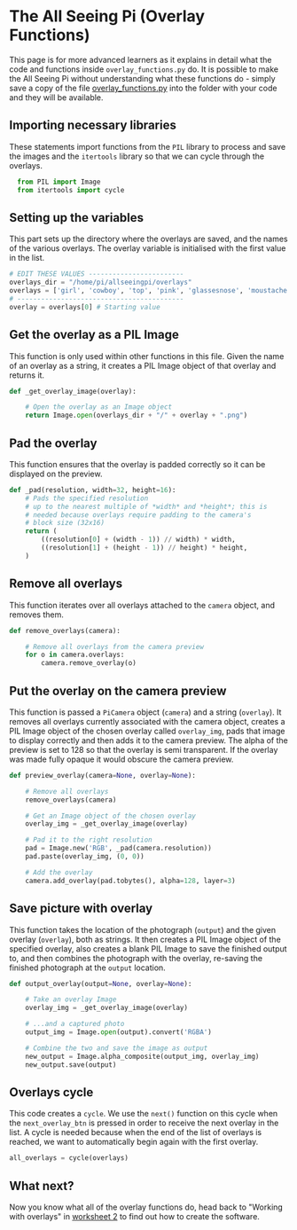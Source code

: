 # The All Seeing Pi (Overlay Functions)

This page is for more advanced learners as it explains in detail what the code and functions inside `overlay_functions.py` do. It is possible to make the All Seeing Pi without understanding what these functions do - simply save a copy of the file [overlay_functions.py](code/overlay_functions.py) into the folder with your code and they will be available.

## Importing necessary libraries

These statements import functions from the `PIL` library to process and save the images and the `itertools` library so that we can cycle through the overlays.

```python
  from PIL import Image
  from itertools import cycle
```


## Setting up the variables

This part sets up the directory where the overlays are saved, and the names of the various overlays. The overlay variable is initialised with the first value in the list.

```python
# EDIT THESE VALUES ------------------------
overlays_dir = "/home/pi/allseeingpi/overlays"
overlays = ['girl', 'cowboy', 'top', 'pink', 'glassesnose', 'moustache', 'sunglasses', 'elvis', 'emo', 'blackhat', 'emo2', 'baseball', 'flowers', 'santa', 'alps', 'mop', 'glasses']
# ------------------------------------------
overlay = overlays[0] # Starting value
```

## Get the overlay as a PIL Image

This function is only used within other functions in this file. Given the name of an overlay as a string, it creates a PIL Image object of that overlay and returns it.

```python
def _get_overlay_image(overlay):

    # Open the overlay as an Image object
    return Image.open(overlays_dir + "/" + overlay + ".png")
```

## Pad the overlay

This function ensures that the overlay is padded correctly so it can be displayed on the preview.

```python
def _pad(resolution, width=32, height=16):
    # Pads the specified resolution
    # up to the nearest multiple of *width* and *height*; this is
    # needed because overlays require padding to the camera's
    # block size (32x16)
    return (
        ((resolution[0] + (width - 1)) // width) * width,
        ((resolution[1] + (height - 1)) // height) * height,
    )
```
## Remove all overlays

This function iterates over all overlays attached to the `camera` object, and removes them.

```python
def remove_overlays(camera):

    # Remove all overlays from the camera preview
    for o in camera.overlays:
        camera.remove_overlay(o)
```

## Put the overlay on the camera preview

This function is passed a `PiCamera` object (`camera`) and a string (`overlay`). It removes all overlays currently associated with the camera object, creates a PIL Image object of the chosen overlay called `overlay_img`, pads that image to display correctly and then adds it to the camera preview. The alpha of the preview is set to 128 so that the overlay is semi transparent. If the overlay was made fully opaque it would obscure the camera preview.

```python
def preview_overlay(camera=None, overlay=None):

    # Remove all overlays
    remove_overlays(camera)

    # Get an Image object of the chosen overlay
    overlay_img = _get_overlay_image(overlay)

    # Pad it to the right resolution
    pad = Image.new('RGB', _pad(camera.resolution))
    pad.paste(overlay_img, (0, 0))

    # Add the overlay
    camera.add_overlay(pad.tobytes(), alpha=128, layer=3)
```

## Save picture with overlay

This function takes the location of the photograph (`output`) and the given overlay (`overlay`), both as strings. It then creates a PIL Image object of the specified overlay, also creates a blank PIL Image to save the finished output to, and then combines the photograph with the overlay, re-saving the finished photograph at the `output` location.

```python
def output_overlay(output=None, overlay=None):

    # Take an overlay Image
    overlay_img = _get_overlay_image(overlay)

    # ...and a captured photo
    output_img = Image.open(output).convert('RGBA')

    # Combine the two and save the image as output
    new_output = Image.alpha_composite(output_img, overlay_img)
    new_output.save(output)
```

## Overlays cycle

This code creates a `cycle`. We use the `next()` function on this cycle when the `next_overlay_btn` is pressed in order to receive the next overlay in the list. A cycle is needed because when the end of the list of overlays is reached, we want to automatically begin again with the first overlay.

```python
all_overlays = cycle(overlays)
```

## What next?

Now you know what all of the overlay functions do, head back to "Working with overlays" in [worksheet 2](worksheet2.md) to find out how to create the software.
